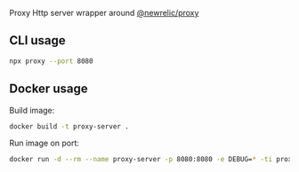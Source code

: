 Proxy Http server wrapper around [@newrelic/proxy](https://github.com/newrelic/proxy#readme)

## CLI usage
```sh
npx proxy --port 8080
```

## Docker usage
Build image:

```sh
docker build -t proxy-server .
```

Run image on port:
```sh
docker run -d --rm --name proxy-server -p 8080:8080 -e DEBUG=* -ti proxy-server
```


